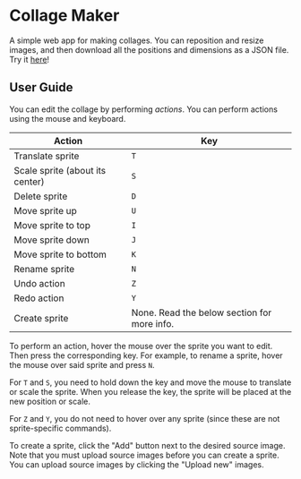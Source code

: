# Collage Maker

A simple web app for making collages. You can reposition and resize images, and then download all the positions and dimensions as a JSON file. Try it [here](https://kylejlin.github.io/collage_maker)!

## User Guide

You can edit the collage by performing _actions_.
You can perform actions using the mouse and keyboard.

| **Action**                      | **Key**                                     |
| ------------------------------- | ------------------------------------------- |
| Translate sprite                | `T`                                         |
| Scale sprite (about its center) | `S`                                         |
| Delete sprite                   | `D`                                         |
| Move sprite up                  | `U`                                         |
| Move sprite to top              | `I`                                         |
| Move sprite down                | `J`                                         |
| Move sprite to bottom           | `K`                                         |
| Rename sprite                   | `N`                                         |
| Undo action                     | `Z`                                         |
| Redo action                     | `Y`                                         |
| Create sprite                   | None. Read the below section for more info. |

To perform an action, hover the mouse over the sprite you want to edit.
Then press the corresponding key.
For example, to rename a sprite, hover the mouse over said sprite and press `N`.

For `T` and `S`, you need to hold down the key and move the mouse to translate or scale the sprite.
When you release the key, the sprite will be placed at the new position or scale.

For `Z` and `Y`, you do not need to hover over any sprite (since these are not sprite-specific commands).

To create a sprite, click the "Add" button next to the desired source image. Note that you must upload source images before you can create a sprite. You can upload source images by clicking the "Upload new" images.
